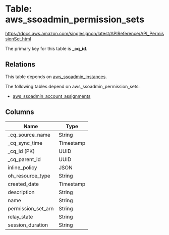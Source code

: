 # Table: aws_ssoadmin_permission_sets

https://docs.aws.amazon.com/singlesignon/latest/APIReference/API_PermissionSet.html

The primary key for this table is **_cq_id**.

## Relations
This table depends on [aws_ssoadmin_instances](aws_ssoadmin_instances.md).

The following tables depend on aws_ssoadmin_permission_sets:
  - [aws_ssoadmin_account_assignments](aws_ssoadmin_account_assignments.md)

## Columns
| Name          | Type          |
| ------------- | ------------- |
|_cq_source_name|String|
|_cq_sync_time|Timestamp|
|_cq_id (PK)|UUID|
|_cq_parent_id|UUID|
|inline_policy|JSON|
|oh_resource_type|String|
|created_date|Timestamp|
|description|String|
|name|String|
|permission_set_arn|String|
|relay_state|String|
|session_duration|String|